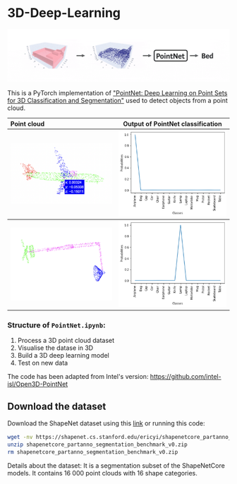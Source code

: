 # 3D-Deep-Learning
<img src="media/cover.gif" alt="pointnet" /> 

This is a PyTorch implementation of ["PointNet: Deep Learning on Point Sets for 3D Classification and Segmentation"](https://arxiv.org/abs/1612.00593) used to detect objects from a point cloud.

<div align="center">
<table>
    <thead>
        <tr>
            <th align="left">Point cloud</th>
            <th align="center">Output of PointNet classification</th>
        </tr>
    </thead>
    <tbody>
        <tr>
            <td align="left"><img src="output/airplane_pcd.png" width=300></td>
            <td align="center"><img src="output/airplane_prob.png" width=300></td>
        </tr>
    </tbody>
    <tbody>
        <tr>
            <td align="left"><img src="output/lamp_pcd.png" width=300></td>
            <td align="center"><img src="output/lamp_prob.png" width=300></td>
        </tr>
    </tbody>
</table>
</div> 

### Structure of `PointNet.ipynb`:
1. Process a 3D point cloud dataset
2. Visualise the datase in 3D
3. Build a 3D deep learning model
4. Test on new data

The code has been adapted from Intel's version: https://github.com/intel-isl/Open3D-PointNet

## Download the dataset
Download the ShapeNet dataset using this [link](https://shapenet.cs.stanford.edu/ericyi/shapenetcore_partanno_segmentation_benchmark_v0.zip) or running this code:
```bash
wget -nv https://shapenet.cs.stanford.edu/ericyi/shapenetcore_partanno_segmentation_benchmark_v0.zip --no-check-certificate
unzip shapenetcore_partanno_segmentation_benchmark_v0.zip
rm shapenetcore_partanno_segmentation_benchmark_v0.zip
```
Details about the dataset: It is a segmentation subset of the ShapeNetCore models. It contains 16 000 point clouds with 16 shape categories.

